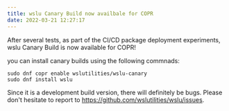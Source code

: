 ```yaml
---
title: wslu Canary Build now availbale for COPR
date: 2022-03-21 12:27:17
---
```


After several tests, as part of the CI/CD package deployment experiments, wslu Canary Build is now available for COPR!

you can install canary builds using the following commnads:

```
sudo dnf copr enable wslutilities/wslu-canary
sudo dnf install wslu
```

Since it is a development build version, there will definitely be bugs. Please don't hesitate to report to <https://github.com/wslutilities/wslu/issues>.